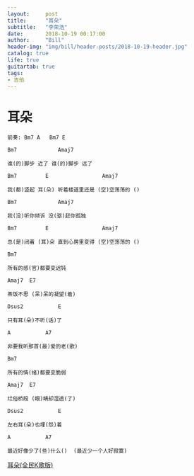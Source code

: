 ```yaml
---
layout:     post
title:      "耳朵"
subtitle:   "李荣浩"
date:       2018-10-19 00:17:00
author:     "Bill"
header-img: "img/bill/header-posts/2018-10-19-header.jpg"
catalog: true
life: true
guitartab: true
tags:
- 吉他
---
```



# 耳朵

```
前奏: Bm7 A	Bm7	E

Bm7				Amaj7

谁(的)脚步 近了 谁(的)脚步 远了

Bm7			E				  Amaj7

我(都)竖起 耳(朵) 听着楼道里还是 (空)空荡荡的 ()

Bm7				Amaj7

我(没)听你倾诉 没(驱)赶你孤独

Bm7			E				  Amaj7

总(是)闭着 (耳)朵 直到心房里变得 (空)空荡荡的 ()

Bm7

所有的感(官)都要变迟钝

Amaj7  E7

茶饭不思 (呆)呆的凝望(着)

Dsus2			E

只有耳(朵)不听(话)了

A			A7

非要我听那首(最)爱的老(歌)

Bm7

所有的情(绪)都要变脆弱

Amaj7  E7

烂俗桥段 (眼)睛却湿透(了)

Dsus2			E

左右耳(朵)也埋(怨)着

A			A7

最近好像少了(些)什么()  (最近少一个人好寂寞)
```

[耳朵(全民K歌版)](http://node.kg.qq.com/play?s=zO5vzCzG_BA6Oz2n&g_f=personal)
